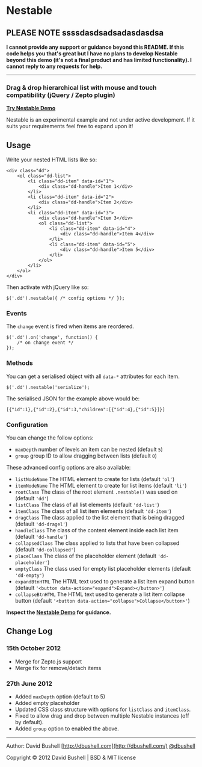 Nestable
========

## PLEASE NOTE ssssdasdsadsadasdasdsa

**I cannot provide any support or guidance beyond this README. If this code helps you that's great but I have no plans to develop Nestable beyond this demo (it's not a final product and has limited functionality). I cannot reply to any requests for help.**

* * *

### Drag & drop hierarchical list with mouse and touch compatibility (jQuery / Zepto plugin)

[**Try Nestable Demo**](http://dbushell.github.com/Nestable/)

Nestable is an experimental example and not under active development. If it suits your requirements feel free to expand upon it!

## Usage

Write your nested HTML lists like so:

    <div class="dd">
        <ol class="dd-list">
            <li class="dd-item" data-id="1">
                <div class="dd-handle">Item 1</div>
            </li>
            <li class="dd-item" data-id="2">
                <div class="dd-handle">Item 2</div>
            </li>
            <li class="dd-item" data-id="3">
                <div class="dd-handle">Item 3</div>
                <ol class="dd-list">
                    <li class="dd-item" data-id="4">
                        <div class="dd-handle">Item 4</div>
                    </li>
                    <li class="dd-item" data-id="5">
                        <div class="dd-handle">Item 5</div>
                    </li>
                </ol>
            </li>
        </ol>
    </div>

Then activate with jQuery like so:

    $('.dd').nestable({ /* config options */ });

### Events

The `change` event is fired when items are reordered.

    $('.dd').on('change', function() {
        /* on change event */
    });

### Methods

You can get a serialised object with all `data-*` attributes for each item.

    $('.dd').nestable('serialize');

The serialised JSON for the example above would be:

    [{"id":1},{"id":2},{"id":3,"children":[{"id":4},{"id":5}]}]

### Configuration

You can change the follow options:

* `maxDepth` number of levels an item can be nested (default `5`)
* `group` group ID to allow dragging between lists (default `0`)

These advanced config options are also available:

* `listNodeName` The HTML element to create for lists (default `'ol'`)
* `itemNodeName` The HTML element to create for list items (default `'li'`)
* `rootClass` The class of the root element `.nestable()` was used on (default `'dd'`)
* `listClass` The class of all list elements (default `'dd-list'`)
* `itemClass` The class of all list item elements (default `'dd-item'`)
* `dragClass` The class applied to the list element that is being dragged (default `'dd-dragel'`)
* `handleClass` The class of the content element inside each list item (default `'dd-handle'`)
* `collapsedClass` The class applied to lists that have been collapsed (default `'dd-collapsed'`)
* `placeClass` The class of the placeholder element (default `'dd-placeholder'`)
* `emptyClass` The class used for empty list placeholder elements (default `'dd-empty'`)
* `expandBtnHTML` The HTML text used to generate a list item expand button (default `'<button data-action="expand">Expand></button>'`)
* `collapseBtnHTML` The HTML text used to generate a list item collapse button (default `'<button data-action="collapse">Collapse</button>'`)

**Inspect the [Nestable Demo](http://dbushell.github.com/Nestable/) for guidance.**

## Change Log

### 15th October 2012

* Merge for Zepto.js support
* Merge fix for remove/detach items

### 27th June 2012

* Added `maxDepth` option (default to 5)
* Added empty placeholder
* Updated CSS class structure with options for `listClass` and `itemClass`.
* Fixed to allow drag and drop between multiple Nestable instances (off by default).
* Added `group` option to enabled the above.

* * *

Author: David Bushell [http://dbushell.com](http://dbushell.com/) [@dbushell](http://twitter.com/dbushell/)

Copyright © 2012 David Bushell | BSD & MIT license

